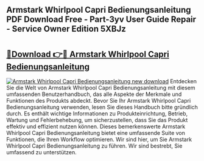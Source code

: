 ## Armstark Whirlpool Capri Bedienungsanleitung PDF Download Free - Part-3yv User Guide Repair - Service Owner Edition 5XBJz

# <h2><a href="http://df0b2o.blite.top/?on=Armstark+Whirlpool+Capri+Bedienungsanleitung">🔗Download 👉🔴 Armstark Whirlpool Capri Bedienungsanleitung</a></h2>

[![Armstark Whirlpool Capri Bedienungsanleitung new download](https://i.imgur.com/lujVjoI.png)](http://df0b2o.blite.top/?on=Armstark+Whirlpool+Capri+Bedienungsanleitung)
Entdecken Sie die Welt von Armstark Whirlpool Capri Bedienungsanleitung mit diesem umfassenden Benutzerhandbuch, das alle Aspekte der Merkmale und Funktionen des Produkts abdeckt. Bevor Sie Ihr Armstark Whirlpool Capri Bedienungsanleitung verwenden, lesen Sie dieses Handbuch bitte gründlich durch. Es enthält wichtige Informationen zu Produkteinrichtung, Betrieb, Wartung und Fehlerbehebung, um sicherzustellen, dass Sie das Produkt effektiv und effizient nutzen können. Dieses bemerkenswerte Armstark Whirlpool Capri Bedienungsanleitung bietet eine umfassende Suite von Funktionen, die Ihren Workflow optimieren. Wir sind hier, um Sie Armstark Whirlpool Capri Bedienungsanleitung zu führen. Wir sind bestrebt, Sie umfassend zu unterstützen.
